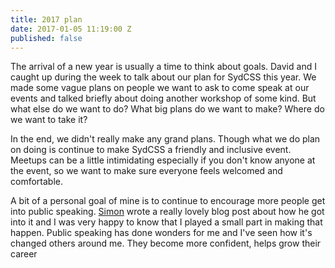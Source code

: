 ```yaml
---
title: 2017 plan
date: 2017-01-05 11:19:00 Z
published: false
---
```


The arrival of a new year is usually a time to think about goals. David and I caught up during the week to talk about our plan for SydCSS this year. We made some vague plans on people we want to ask to come speak at our events and talked briefly about doing another workshop of some kind. But what else do we want to do? What big plans do we want to make? Where do we want to take it? 

In the end, we didn't really make any grand plans. Though what we do plan on doing is continue to make SydCSS a friendly and inclusive event. Meetups can be a little intimidating especially if you don't know anyone at the event, so we want to make sure everyone feels welcomed and comfortable.

A bit of a personal goal of mine is to continue to encourage more people get into public speaking. [Simon](http://twitter.com/simonswiss) wrote a really lovely blog post about how he got into it and I was very happy to know that I played a small part in making that happen. Public speaking has done wonders for me and I've seen how it's changed others around me. They become more confident, helps grow their career